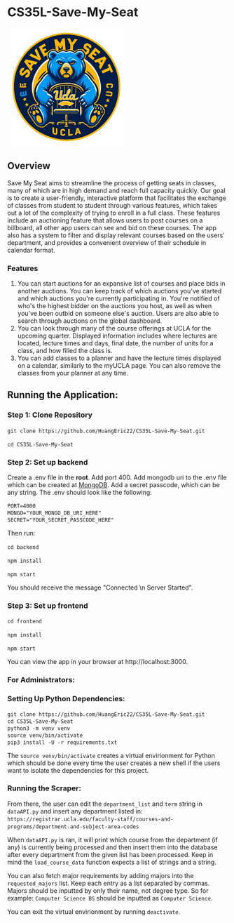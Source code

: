 # CS35L-Save-My-Seat

<img src="frontend/build/assets/OIG4.png" alt="Save My Seat Logo" width="270"/>

## Overview

Save My Seat aims to streamline the process of getting seats in classes, many of which are in high demand and reach full capacity quickly. Our goal is to create a user-friendly, interactive platform that facilitates the exchange of classes from student to student through various features, which takes out a lot of the complexity of trying to enroll in a full class. These features include an auctioning feature that allows users to post courses on a billboard, all other app users can see and bid on these courses. The app also has a system to filter and display relevant courses based on the users’ department, and provides a convenient overview of their schedule in calendar format.

### Features
1. You can start auctions for an expansive list of courses and place bids in another auctions. You can keep track of which auctions you've started and which auctions you're currently participating in. You're notified of who's the highest bidder on the auctions you host, as well as when you've been outbid on someone else's auction. Users are also able to search through auctions on the global dashboard. 
2. You can look through many of the course offerings at UCLA for the upcoming quarter. Displayed information includes where lectures are located, lecture times and days, final date, the number of units for a class, and how filled the class is.
3. You can add classes to a planner and have the lecture times displayed on a calendar, similarly to the myUCLA page. You can also remove the classes from your planner at any time. 

## Running the Application:

### Step 1: Clone Repository

`git clone https://github.com/HuangEric22/CS35L-Save-My-Seat.git`

`cd CS35L-Save-My-Seat`

### Step 2: Set up backend

Create a .env file in the **root**. Add port 400. Add mongodb uri to the .env file which can be created at [MongoDB](https://www.mongodb.com/). Add a secret passcode, which can be any string. The .env should look like the following:
```
PORT=4000
MONGO="YOUR_MONGO_DB_URI_HERE"
SECRET="YOUR_SECRET_PASSCODE_HERE"
```

Then run:

`cd backend` 

`npm install` 

`npm start` 

You should receive the message "Connected \n Server Started".


### Step 3: Set up frontend 

`cd frontend` 

`npm install`

`npm start` 

You can view the app in your browser at http://localhost:3000.


### For Administrators:

### Setting Up Python Dependencies:

```
git clone https://github.com/HuangEric22/CS35L-Save-My-Seat.git
cd CS35L-Save-My-Seat
python3 -m venv venv
source venv/bin/activate
pip3 install -U -r requirements.txt
```

The `source venv/bin/activate` creates a virtual envirionment for Python 
which should be done every time the user creates a new shell if the users
want to isolate the dependencies for this project.

### Running the Scraper:

From there, the user can edit the `department_list` and `term` string in `dataAPI.py` and
insert any department listed in:
`https://registrar.ucla.edu/faculty-staff/courses-and-programs/department-and-subject-area-codes`

When `dataAPI.py` is ran, it will print which course from the department (if any) is currently 
being processed and then insert them into the database after every department from the given list
has been processed. Keep in mind the `load_course_data` function expects a list of strings and a string.

You can also fetch major requirements by adding majors into the `requested_majors` list. Keep each entry
as a list separated by commas. Majors should be inputted by only their name, not degree type. So for example:
`Computer Science BS` should be inputted as `Computer Science`.

You can exit the virtual envirionment by running `deactivate`.
